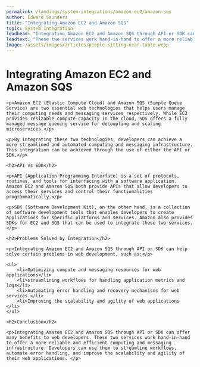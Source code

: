 ```yaml
---
permalink: /landings/system-integrations/amazon-ec2/amazon-sqs
author: Edward Saunders
title: "Integrating Amazon EC2 and Amazon SQS"
topic: System Integration
leadhead: "Integrating Amazon EC2 and Amazon SQS through API or SDK can offer many benefits to web developers"
leadtext: "These two services work hand-in-hand to offer a more reliable and efficient computing and messaging infrastructure. Developers can use them to streamline workflows, automate error handling, and improve the scalability and agility of their web applications."
image: /assets/images/articles/people-sitting-near-table.webp
---
```

<div class="arttext">	<h1>Integrating Amazon EC2 and Amazon SQS</h1>

	<p>Amazon EC2 (Elastic Compute Cloud) and Amazon SQS (Simple Queue Service) are two essential web technologies that helps users manage their computing needs and messaging services respectively. While EC2 provides resizable compute capacity in the cloud, SQS offers a fully managed message queuing service for decoupling and scaling microservices.</p>

	<p>By integrating these two technologies, developers can achieve a more streamlined and automated computing and messaging infrastructure. This integration can be achieved through the use of either the API or SDK.</p>

	<h2>API vs SDK</h2>

	<p>API (Application Programming Interface) is a set of protocols, routines, and tools for interfacing with a software application. Amazon EC2 and Amazon SQS both provide APIs that allow developers to access their services and control their functionalities programmatically.</p>

	<p>SDK (Software Development Kit), on the other hand, is a collection of software development tools that enables developers to create applications for specific platforms and services. Amazon also provides SDKs for EC2 and SQS that can be used to integrate these two services.</p>

	<h2>Problems Solved by Integration</h2>

	<p>Integrating Amazon EC2 and Amazon SQS through API or SDK can help solve certain problems in web development, such as:</p>

	<ul>
		<li>Optimizing compute and messaging resources for web applications</li>
		<li>streamlining workflows for handling application metrics and logs</li>
		<li>Automating error handling and recovery mechanisms for web services </li>
		<li>Improving the scalability and agility of web applications </li>
	</ul>

	<h2>Conclusion</h2>

	<p>Integrating Amazon EC2 and Amazon SQS through API or SDK can offer many benefits to web developers. These two services work hand-in-hand to offer a more reliable and efficient computing and messaging infrastructure. Developers can use them to streamline workflows, automate error handling, and improve the scalability and agility of their web applications. </p>

</div>